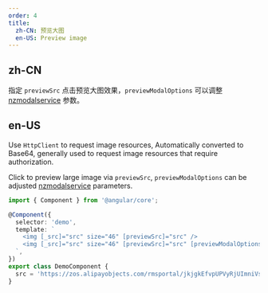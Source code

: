 ```yaml
---
order: 4
title:
  zh-CN: 预览大图
  en-US: Preview image
---
```


## zh-CN

指定 `previewSrc` 点击预览大图效果，`previewModalOptions` 可以调整 [nzmodalservice](https://ng.ant.design/components/modal/zh#nzmodalservice) 参数。

## en-US

Use `HttpClient` to request image resources, Automatically converted to Base64, generally used to request image resources that require authorization.

Click to preview large image via `previewSrc`, `previewModalOptions` can be adjusted [nzmodalservice](https://ng.ant.design/components/modal/en#nzmodalservice) parameters.

```ts
import { Component } from '@angular/core';

@Component({
  selector: 'demo',
  template: `
    <img [_src]="src" size="46" [previewSrc]="src" />
    <img [_src]="src" size="46" [previewSrc]="src" [previewModalOptions]="{ nzWidth: '80%' }" />
  `,
})
export class DemoComponent {
  src = 'https://zos.alipayobjects.com/rmsportal/jkjgkEfvpUPVyRjUImniVslZfWPnJuuZ.png';
}
```
